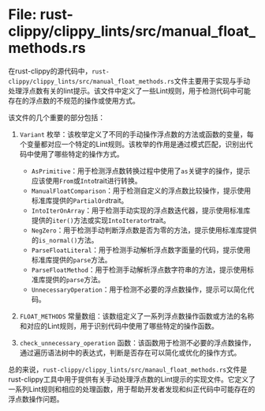# File: rust-clippy/clippy_lints/src/manual_float_methods.rs

在rust-clippy的源代码中，`rust-clippy/clippy_lints/src/manual_float_methods.rs`文件主要用于实现与手动处理浮点数有关的lint提示。该文件中定义了一些Lint规则，用于检测代码中可能存在的浮点数的不规范的操作或使用方式。

该文件的几个重要的部分包括：

1. `Variant` 枚举：该枚举定义了不同的手动操作浮点数的方法或函数的变量，每个变量都对应一个特定的Lint规则。该枚举的作用是通过模式匹配，识别出代码中使用了哪些特定的操作方式。

   - `AsPrimitive`：用于检测浮点数转换过程中使用了`as`关键字的操作，提示应该使用`From`或`Into`trait进行转换。
   - `ManualFloatComparison`：用于检测自定义的浮点数比较操作，提示使用标准库提供的`PartialOrd`trait。
   - `IntoIterOnArray`：用于检测手动实现的浮点数迭代器，提示使用标准库提供的`iter()`方法或实现`IntoIterator`trait。
   - `NegZero`：用于检测手动判断浮点数是否为零的方法，提示使用标准库提供的`is_normal()`方法。
   - `ParseFloatLiteral`：用于检测手动解析浮点数字面量的代码，提示使用标准库提供的`parse`方法。
   - `ParseFloatMethod`：用于检测手动解析浮点数字符串的方法，提示使用标准库提供的`parse`方法。
   - `UnnecessaryOperation`：用于检测不必要的浮点数操作，提示可以简化代码。

2. `FLOAT_METHODS` 常量数组：该数组定义了一系列浮点数操作函数或方法的名称和对应的Lint规则，用于识别代码中使用了哪些特定的操作函数。

3. `check_unnecessary_operation` 函数：该函数用于检测不必要的浮点数操作，通过遍历语法树中的表达式，判断是否存在可以简化或优化的操作方式。

总的来说，`rust-clippy/clippy_lints/src/manaul_float_methods.rs`文件是rust-clippy工具中用于提供有关手动处理浮点数的Lint提示的实现文件。它定义了一系列Lint规则和相应的处理函数，用于帮助开发者发现和纠正代码中可能存在的浮点数操作问题。

